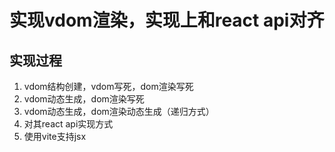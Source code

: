 # 实现vdom渲染，实现上和react api对齐

## 实现过程

1. vdom结构创建，vdom写死，dom渲染写死
2. vdom动态生成，dom渲染写死
3. vdom动态生成，dom渲染动态生成（递归方式）
4. 对其react api实现方式
5. 使用vite支持jsx


